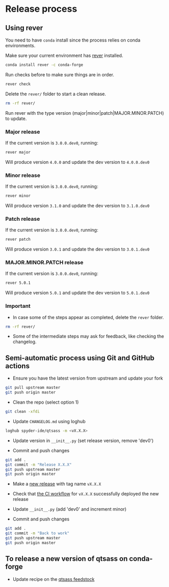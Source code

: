 # Release process

## Using rever

You need to have `conda` install since the process relies on conda environments.

Make sure your current environment has [rever](https://regro.github.io/rever-docs/) installed.

```bash
conda install rever -c conda-forge
```

Run checks before to make sure things are in order.

```bash
rever check
```

Delete the `rever/` folder to start a clean release.

```bash
rm -rf rever/
```

Run rever with the type version (major|minor|patch|MAJOR.MINOR.PATCH) to update.

### Major release

If the current version is `3.0.0.dev0`, running:

```bash
rever major
```

Will produce version `4.0.0` and update the dev version to `4.0.0.dev0`

### Minor release

If the current version is `3.0.0.dev0`, running:

```bash
rever minor
```

Will produce version `3.1.0` and update the dev version to `3.1.0.dev0`

### Patch release

If the current version is `3.0.0.dev0`, running:

```bash
rever patch
```

Will produce version `3.0.1` and update the dev version to `3.0.1.dev0`

### MAJOR.MINOR.PATCH release

If the current version is `3.0.0.dev0`, running:

```bash
rever 5.0.1
```

Will produce version `5.0.1` and update the dev version to `5.0.1.dev0`

### Important

- In case some of the steps appear as completed, delete the `rever` folder.

```bash
rm -rf rever/
```

- Some of the intermediate steps may ask for feedback, like checking the changelog.

## Semi-automatic process using Git and GitHub actions

- Ensure you have the latest version from upstream and update your fork

```bash
git pull upstream master
git push origin master
```

- Clean the repo (select option 1)

```bash
git clean -xfdi
```

- Update `CHANGELOG.md` using loghub

```bash
loghub spyder-ide/qtsass -m <vX.X.X>
```

- Update version in `__init__.py` (set release version, remove 'dev0')

- Commit and push changes

```bash
git add .
git commit -m "Release X.X.X"
git push upstream master
git push origin master
```

- Make a [new release](https://github.com/spyder-ide/qtsass/releases) with tag name `vX.X.X`

- Check that [the CI workflow](https://github.com/spyder-ide/qtsass/actions) for `vX.X.X` 
  successfully deployed the new release

- Update `__init__.py` (add 'dev0' and increment minor)

- Commit and push changes

```bash
git add .
git commit -m "Back to work"
git push upstream master
git push origin master
```

## To release a new version of **qtsass** on conda-forge

- Update recipe on the [qtsass feedstock](https://github.com/conda-forge/qtsass-feedstock)
